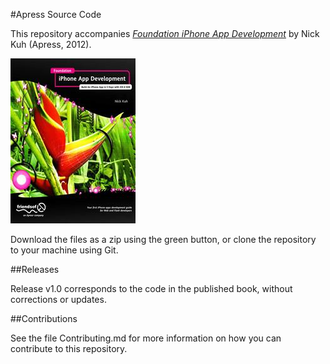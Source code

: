 #Apress Source Code

This repository accompanies [*Foundation iPhone App Development*](http://www.apress.com/9781430243748) by Nick Kuh (Apress, 2012).

![Cover image](9781430243748.jpg)

Download the files as a zip using the green button, or clone the repository to your machine using Git.

##Releases

Release v1.0 corresponds to the code in the published book, without corrections or updates.

##Contributions

See the file Contributing.md for more information on how you can contribute to this repository.

